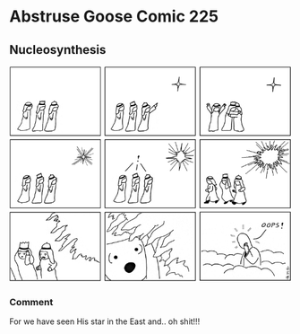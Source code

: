 # Abstruse Goose Comic 225
## Nucleosynthesis

![image](comics/oops_wrong_setting.png)
### Comment
For we have seen His star in the East and.. oh shit!!!
